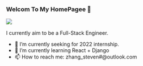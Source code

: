 ### Welcom To My HomePagee 👋

<div>
<img align="left" src="https://github-readme-stats.vercel.app/api?username=yuyanzy&show_icons=true&icon_color=805AD5&text_color=718096&bg_color=ffffff&hide_title=true" />
</div>






<br/>


I currently aim to be a Full-Stack Engineer.
- 🔭 I’m currently seeking for 2022 internship.
- 🌱 I’m currently learning React + Django
- 📫 How to reach me: zhang_steven#@outlook.com





<!--
**YuYanzy/YuYanzy** is a ✨ _special_ ✨ repository because its `README.md` (this file) appears on your GitHub profile.


Here are some ideas to get you started:

- 🔭 I’m currently working on ...
- 🌱 I’m currently learning ...
- 👯 I’m looking to collaborate on ...
- 🤔 I’m looking for help with ...
- 💬 Ask me about ...
- 📫 How to reach me: ...
- 😄 Pronouns: ...
- ⚡ Fun fact: ...
-->
